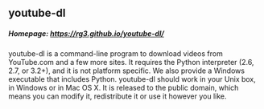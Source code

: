 ## youtube-dl

##### Homepage: https://rg3.github.io/youtube-dl/

youtube-dl is a command-line program to download videos from YouTube.com and a few more sites. 
It requires the Python interpreter (2.6, 2.7, or 3.2+), and it is not platform specific. 
We also provide a Windows executable that includes Python. 
youtube-dl should work in your Unix box, in Windows or in Mac OS X. 
It is released to the public domain, which means you can modify it, redistribute it or use it however you like.

		

